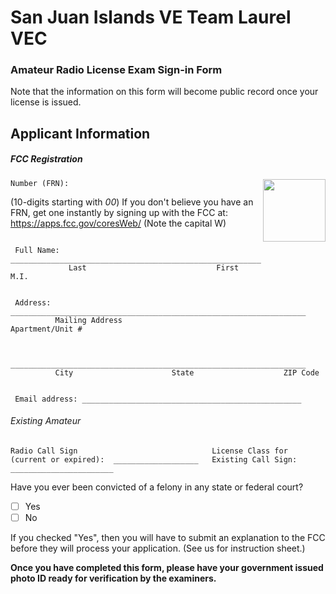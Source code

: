 # San Juan Islands VE Team Laurel VEC


### Amateur Radio License Exam Sign-in Form

Note that the information on this form will become public record once your license is issued.

## Applicant Information
##### FCC Registration
<img align="right" width="100" height="100" src="https://github.com/nwdigitalradio/vec-check/blob/master/images/FCC_CORES_link.png">

```
Number (FRN):
```
(10-digits starting with _00_) If you don't believe you have an FRN, get one instantly by signing up with
the FCC at: https://apps.fcc.gov/coresWeb/ (Note the capital W)

```

 Full Name: ________________________________________________________________
             Last                             First                     M.I.
```

```

 Address: __________________________________________________________________
          Mailing Address                                 Apartment/Unit #
```

```

          __________________________________________________________________
          City                      State                    ZIP Code
```

```

 Email address: _________________________________________________

```
###### Existing Amateur

```
Radio Call Sign                              License Class for
(current or expired):  ___________________   Existing Call Sign: _______________________
```

Have you ever been convicted of a felony in any state or federal court?
- [ ] Yes
- [ ] No

If you checked "Yes", then you will have to submit an explanation to the FCC before they will process
your application. (See us for instruction sheet.)


__Once you have completed this form, please have your government issued photo ID ready for verification by the examiners.__
